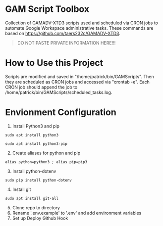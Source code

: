 # GAM Script Toolbox
Collection of GAMADV-XTD3 scripts used and scheduled via CRON jobs to 
automate Google Workspace administrative tasks. These commands are based 
on https://github.com/taers232c/GAMADV-XTD3.

> DO NOT PASTE PRIVATE INFORMATION HERE!!!

# How to Use this Project
Scripts are modified and saved in "/home/patrick/bin/GAMScripts". Then they are scheduled as CRON jobs and accessed via "crontab -e". Each CRON job should append the job to /home/patrick/bin/GAMScripts/scheduled_tasks.log.

# Envionment Configuration
1. Install Python3 and pip
```
sudo apt install python3
```
```
sudo apt install python3-pip
```
2. Create aliases for python and pip
```
alias python=python3 ; alias pip=pip3
```
3. Install python-dotenv
```
sudo pip install python-dotenv
```
4. Install git
```
sudo apt install git-all
```
5. Clone repo to directory
6. Rename '.env.example' to '.env' and add environment variables
7. Set up Deploy Github Hook 